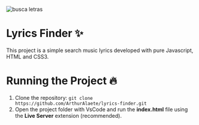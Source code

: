 ![busca letras](https://user-images.githubusercontent.com/54222632/140666110-bee4ff83-5549-44c4-b95f-a291824f178f.png)

# Lyrics Finder ✨

This project is a simple search music lyrics developed with pure Javascript, HTML and CSS3.

# Running the Project 🔥

1. Clone the repository: `git clone https://github.com/ArthurAlaete/lyrics-finder.git`
2.  Open the project folder with VsCode and run the **index.html** file using the **Live Server** extension (recommended).
